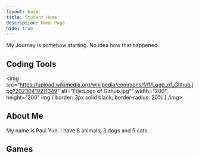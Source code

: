 ```yaml
---
layout: base
title: Student Home 
description: Home Page
hide: true
---
```


My Journey is somehow starting. No idea how that happened.

## Coding Tools

<img src="https://upload.wikimedia.org/wikipedia/commons/f/ff/Logo_of_Github.jpg?20230410211349" alt="File:Logo of Github.jpg"" width="200" height="200"
img { 
  border: 3px solid black;
  border-radius: 20%
  }
/img>


## About Me
My name is Paul Yue.
I have 8 animals; 3 dogs and 5 cats

## Games
